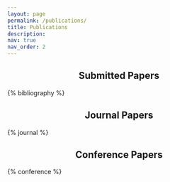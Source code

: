 ```yaml
---
layout: page
permalink: /publications/
title: Publications
description:
nav: true
nav_order: 2
---
```


<!-- _pages/publications.md -->
<div class="publications">

<style>
h2 {text-align: center;}
</style>

<h2>Submitted Papers</h2>
{% bibliography %}

<h2>Journal Papers</h2>
{% journal %}

<h2>Conference Papers</h2>
{% conference %}

</div>
